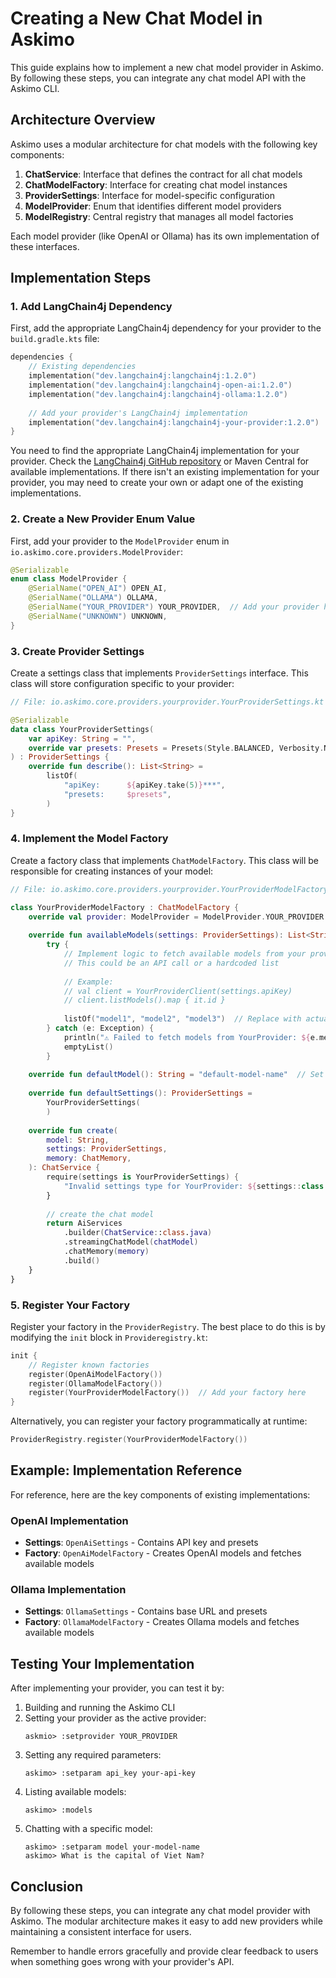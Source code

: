 # Creating a New Chat Model in Askimo

This guide explains how to implement a new chat model provider in Askimo. By following these steps, you can integrate any chat model API with the Askimo CLI.

## Architecture Overview

Askimo uses a modular architecture for chat models with the following key components:

1. **ChatService**: Interface that defines the contract for all chat models
2. **ChatModelFactory**: Interface for creating chat model instances
3. **ProviderSettings**: Interface for model-specific configuration
4. **ModelProvider**: Enum that identifies different model providers
5. **ModelRegistry**: Central registry that manages all model factories

Each model provider (like OpenAI or Ollama) has its own implementation of these interfaces.

## Implementation Steps

### 1. Add LangChain4j Dependency

First, add the appropriate LangChain4j dependency for your provider to the `build.gradle.kts` file:

```kotlin
dependencies {
    // Existing dependencies
    implementation("dev.langchain4j:langchain4j:1.2.0")
    implementation("dev.langchain4j:langchain4j-open-ai:1.2.0")
    implementation("dev.langchain4j:langchain4j-ollama:1.2.0")
    
    // Add your provider's LangChain4j implementation
    implementation("dev.langchain4j:langchain4j-your-provider:1.2.0")
}
```

You need to find the appropriate LangChain4j implementation for your provider. Check the [LangChain4j GitHub repository](https://github.com/langchain4j/langchain4j) or Maven Central for available implementations. If there isn't an existing implementation for your provider, you may need to create your own or adapt one of the existing implementations.

### 2. Create a New Provider Enum Value

First, add your provider to the `ModelProvider` enum in `io.askimo.core.providers.ModelProvider`:

```kotlin
@Serializable
enum class ModelProvider {
    @SerialName("OPEN_AI") OPEN_AI,
    @SerialName("OLLAMA") OLLAMA,
    @SerialName("YOUR_PROVIDER") YOUR_PROVIDER,  // Add your provider here
    @SerialName("UNKNOWN") UNKNOWN,
}
```

### 3. Create Provider Settings

Create a settings class that implements `ProviderSettings` interface. This class will store configuration specific to your provider:

```kotlin
// File: io.askimo.core.providers.yourprovider.YourProviderSettings.kt

@Serializable
data class YourProviderSettings(
    var apiKey: String = "", 
    override var presets: Presets = Presets(Style.BALANCED, Verbosity.NORMAL),
) : ProviderSettings {
    override fun describe(): List<String> =
        listOf(
            "apiKey:      ${apiKey.take(5)}***",
            "presets:     $presets",
        )
}
```

### 4. Implement the Model Factory

Create a factory class that implements `ChatModelFactory`. This class will be responsible for creating instances of your model:

```kotlin
// File: io.askimo.core.providers.yourprovider.YourProviderModelFactory.kt

class YourProviderModelFactory : ChatModelFactory {
    override val provider: ModelProvider = ModelProvider.YOUR_PROVIDER
    
    override fun availableModels(settings: ProviderSettings): List<String> =
        try {
            // Implement logic to fetch available models from your provider
            // This could be an API call or a hardcoded list
            
            // Example:
            // val client = YourProviderClient(settings.apiKey)
            // client.listModels().map { it.id }
            
            listOf("model1", "model2", "model3")  // Replace with actual implementation
        } catch (e: Exception) {
            println("⚠️ Failed to fetch models from YourProvider: ${e.message}")
            emptyList()
        }
    
    override fun defaultModel(): String = "default-model-name"  // Set your default model
    
    override fun defaultSettings(): ProviderSettings =
        YourProviderSettings(
        )
    
    override fun create(
        model: String,
        settings: ProviderSettings,
        memory: ChatMemory,
    ): ChatService {
        require(settings is YourProviderSettings) {
            "Invalid settings type for YourProvider: ${settings::class.simpleName}"
        }
        
        // create the chat model
        return AiServices
            .builder(ChatService::class.java)
            .streamingChatModel(chatModel)
            .chatMemory(memory)
            .build()
    }
}
```

### 5. Register Your Factory

Register your factory in the `ProviderRegistry`. The best place to do this is by modifying the `init` block in `Provideregistry.kt`:

```kotlin
init {
    // Register known factories
    register(OpenAiModelFactory())
    register(OllamaModelFactory())
    register(YourProviderModelFactory())  // Add your factory here
}
```

Alternatively, you can register your factory programmatically at runtime:

```kotlin
ProviderRegistry.register(YourProviderModelFactory())
```

## Example: Implementation Reference

For reference, here are the key components of existing implementations:

### OpenAI Implementation

- **Settings**: `OpenAiSettings` - Contains API key and presets
- **Factory**: `OpenAiModelFactory` - Creates OpenAI models and fetches available models

### Ollama Implementation

- **Settings**: `OllamaSettings` - Contains base URL and presets
- **Factory**: `OllamaModelFactory` - Creates Ollama models and fetches available models

## Testing Your Implementation

After implementing your provider, you can test it by:

1. Building and running the Askimo CLI
2. Setting your provider as the active provider:
   ```
   askmio> :setprovider YOUR_PROVIDER
   ```
3. Setting any required parameters:
   ```
   askimo> :setparam api_key your-api-key
   ```
4. Listing available models:
   ```
   askimo> :models
   ```
5. Chatting with a specific model:
   ```
   askimo> :setparam model your-model-name
   askimo> What is the capital of Viet Nam?
   ```

## Conclusion

By following these steps, you can integrate any chat model provider with Askimo. The modular architecture makes it easy to add new providers while maintaining a consistent interface for users.

Remember to handle errors gracefully and provide clear feedback to users when something goes wrong with your provider's API.